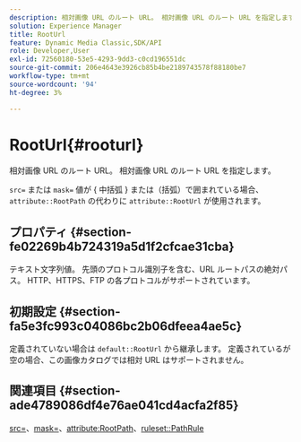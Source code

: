 ```yaml
---
description: 相対画像 URL のルート URL。 相対画像 URL のルート URL を指定します。
solution: Experience Manager
title: RootUrl
feature: Dynamic Media Classic,SDK/API
role: Developer,User
exl-id: 72560180-53e5-4293-9dd3-c0cd196551dc
source-git-commit: 206e4643e3926cb85b4be2189743578f88180be7
workflow-type: tm+mt
source-wordcount: '94'
ht-degree: 3%

---
```


# RootUrl{#rooturl}

相対画像 URL のルート URL。 相対画像 URL のルート URL を指定します。

`src=` または `mask=` 値が { 中括弧 } または（括弧）で囲まれている場合、`attribute::RootPath` の代わりに `attribute::RootUrl` が使用されます。

## プロパティ {#section-fe02269b4b724319a5d1f2cfcae31cba}

テキスト文字列値。 先頭のプロトコル識別子を含む、URL ルートパスの絶対パス。 HTTP、HTTPS、FTP の各プロトコルがサポートされています。

## 初期設定 {#section-fa5e3fc993c04086bc2b06dfeea4ae5c}

定義されていない場合は `default::RootUrl` から継承します。 定義されているが空の場合、この画像カタログでは相対 URL はサポートされません。

## 関連項目 {#section-ade4789086df4e76ae041cd4acfa2f85}

[src=](../../../../../is-api/http-ref/image-serving-api-ref/c-http-protocol-reference/c-command-reference/r-src.md#reference-f6506637778c4c69bf106a7924a91ab1)、[mask=](../../../../../is-api/http-ref/image-serving-api-ref/c-http-protocol-reference/c-command-reference/r-mask.md#reference-922254e027404fb890b850e2723ee06e)、[attribute:RootPath](../../../../../is-api/image-catalog/image-serving-api-ref/c-image-catalog-reference/c-attributes-reference/r-rootpath.md#reference-17d57e5967be403b8408fa7214017494)、[ruleset::PathRule](../../../../../is-api/image-catalog/image-serving-api-ref/c-image-catalog-reference/c-rule-set-reference/c-rule-set-reference.md#concept-3e5058cf3507470b82cac638df23ea8e)
